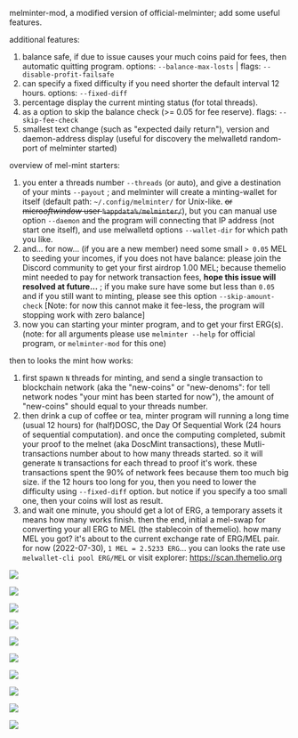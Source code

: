 melminter-mod, a modified version of official-melminter; add some useful features.

additional features:
1. balance safe, if due to issue causes your much coins paid for fees, then automatic quitting program. options: `--balance-max-losts` | flags: `--disable-profit-failsafe`
2. can specify a fixed difficulty if you need shorter the default interval 12 hours. options: `--fixed-diff`
3. percentage display the current minting status (for total threads).
4. as a option to skip the balance check (>= 0.05 for fee reserve). flags: `--skip-fee-check`
5. smallest text change (such as "expected daily return"), version and daemon-address display (useful for discovery the melwalletd random-port of melminter started)

overview of mel-mint starters:
1. you enter a threads number `--threads` (or auto), and give a destination of your mints `--payout` ; and melminter will create a minting-wallet for itself (default path: `~/.config/melminter/` for Unix-like. ~~or micro$oft window$ user `%appdata%/melminter/`~~), but you can manual use option `--daemon` and the program will connecting that IP address (not start one itself), and use melwalletd options `--wallet-dir` for which path you like.
2. and... for now... (if you are a new member) need some small `> 0.05` MEL to seeding your incomes, if you does not have balance: please join the Discord community to get your first airdrop 1.00 MEL; because themelio mint needed to pay for network transaction fees, **hope this issue will resolved at future...** ; if you make sure have some but less than `0.05` and if you still want to minting, please see this option `--skip-amount-check` [Note: for now this cannot make it fee-less, the program will stopping work with zero balance]
3. now you can starting your minter program, and to get your first ERG(s).
(note: for all arguments please use `melminter --help` for official program, or `melminter-mod` for this one)

then to looks the mint how works:
1. first spawn `N` threads for minting, and send a single transaction to blockchain network (aka the "new-coins" or "new-denoms": for tell network nodes "your mint has been started for now"), the amount of "new-coins" should equal to your threads number.
2. then drink a cup of coffee or tea, minter program will running a long time (usual 12 hours) for (half)DOSC, the Day Of Sequential Work (24 hours of sequential computation). and once the computing completed, submit your proof to the melnet (aka DoscMint transactions), these Mutli-transactions number about to how many threads started. so it will generate `N` transactions for each thread to proof it's work. these transactions spent the 90% of network fees because them too much big size. if the 12 hours too long for you, then you need to lower the difficulty using `--fixed-diff` option. but notice if you specify a too small one, then your coins will lost as result.
3. and wait one minute, you should get a lot of ERG, a temporary assets it means how many works finish. then the end, initial a mel-swap for converting your all ERG to MEL (the stablecoin of themelio). how many MEL you got? it's about to the current exchange rate of ERG/MEL pair. for now (2022-07-30), `1 MEL = 2.5233 ERG`... you can looks the rate use `melwallet-cli pool ERG/MEL` or visit explorer: https://scan.themelio.org

![](https://github.com/mknnix/melminter-mod/raw/static/static/img/0723__melminter_my-modified_demo.png)

![](https://github.com/mknnix/melminter-mod/raw/static/static/img/0724__melminter__percentage_demo.png)

![](https://github.com/mknnix/melminter-mod/raw/static/static/img/2022-07-22__melminter-fixed-diff-29_end-soon.png.png)

![](https://github.com/mknnix/melminter-mod/raw/static/static/img/melminter-daemon11773-diff29.png)

![](https://github.com/mknnix/melminter-mod/raw/static/static/img/melminter-github-ci-compile-times.png)

![](https://github.com/mknnix/melminter-mod/raw/static/static/img/melminter-mod_profit-safe_and_why-fails-proof.png)

![](https://github.com/mknnix/melminter-mod/raw/static/static/img/melminting-on-suse-with-i5-6500.png)

![](https://github.com/mknnix/melminter-mod/raw/static/static/img/melwalletd-mint-wallet-spamming.png)

![](https://github.com/mknnix/melminter-mod/raw/static/static/img/millis-in-web-browser.png)

![](https://github.com/mknnix/melminter-mod/raw/static/static/img/millis-lsof-curl.png)

